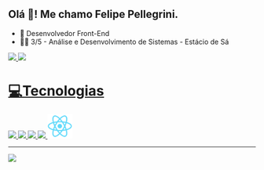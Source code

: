 ## Olá 👋! Me chamo Felipe Pellegrini.

- 📘 Desenvolvedor Front-End
- 👨‍💻 3/5 - Análise e Desenvolvimento de Sistemas - Estácio de Sá

<div>
  <a href="https://github.com/FelipeGPellegrini">
  <img height="160em" src="https://github-readme-stats.vercel.app/api?username=FelipeGPellegrini&show_icons=true&theme=radical">
  <img height="160em" src="https://github-readme-stats.vercel.app/api/top-langs/?username=FelipeGPellegrini&layout=compact&theme=radical&hide=html,objective-c">
</div>

<h1>💻Tecnologias</h1>
  <div>
     <img width="50px"  src="https://cdn.jsdelivr.net/gh/devicons/devicon/icons/html5/html5-original.svg">
     <img width="50px"  src="https://cdn.jsdelivr.net/gh/devicons/devicon/icons/css3/css3-original.svg">
     <img width="50px"  src="https://cdn.jsdelivr.net/gh/devicons/devicon/icons/javascript/javascript-original.svg">
    <img width="50px"  src="https://cdn.jsdelivr.net/npm/typescript-react-svg-icon-generator@1.1.9/src/index.min.js">
     <img width="50px" src="https://raw.githubusercontent.com/devicons/devicon/1119b9f84c0290e0f0b38982099a2bd027a48bf1/icons/react/react-original.svg">
  </div>
  
  <hr>
  
<div>
  <a href="https://www.linkedin.com/in/felipe-pellegrini-775648244/"> <img src="https://img.shields.io/badge/LinkedIn-0077B5?style=for-the-badge&logo=linkedin&logoColor=white">
  
</div>


